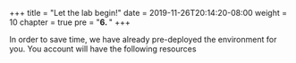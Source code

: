 +++
title = "Let the lab begin!"
date = 2019-11-26T20:14:20-08:00
weight = 10
chapter = true
pre = "<b>6. </b>"
+++

In order to save time, we have already pre-deployed the environment for you. You account will have the following resources
